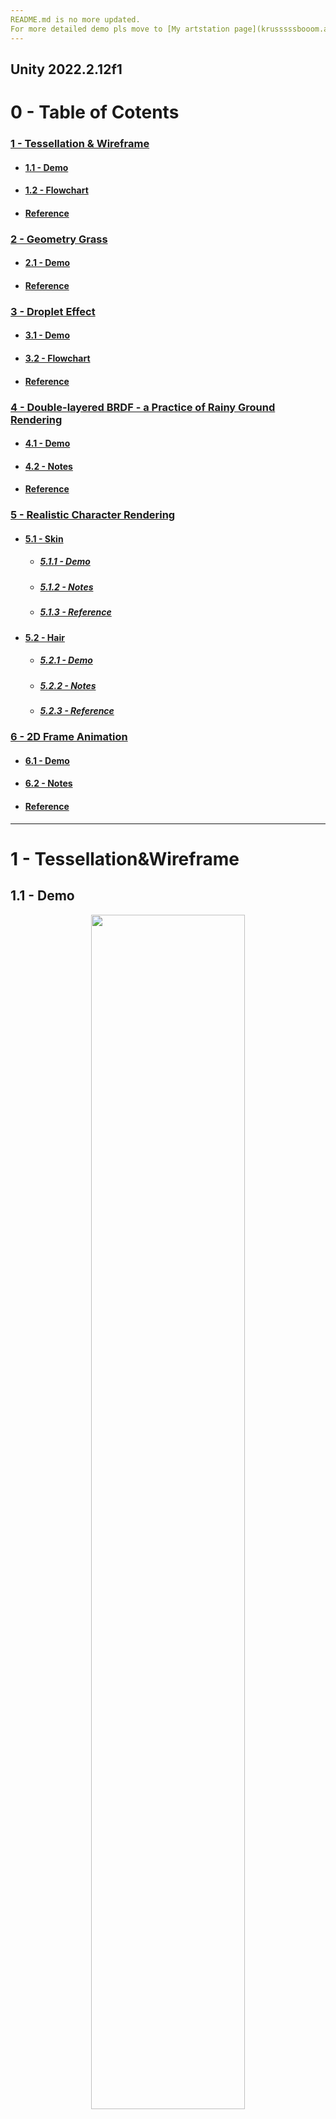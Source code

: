 ```yaml
---
README.md is no more updated.
For more detailed demo pls move to [My artstation page](krusssssbooom.artstation.com).
---
```

Unity 2022.2.12f1
---

# **0 - Table of Cotents**

### [1 - Tessellation & Wireframe](#tess)
* #### [1.1 - Demo](#tess_demo)
* #### [1.2 - Flowchart](#tess_nt)
* #### [Reference](#tess_ref)

### [2 - Geometry Grass](#geograss)
* #### [2.1 - Demo](#geograss_demo)
* #### [Reference](#geograss_ref)

### [3 - Droplet Effect](#dropletFX)
* #### [3.1 - Demo](#dropletFX_demo)
* #### [3.2 - Flowchart](#dropletFX_nt)
* #### [Reference](#dropletFX_ref)

### [4 - Double-layered BRDF - a Practice of Rainy Ground Rendering](#rainyground)
* #### [4.1 - Demo](#rainyground_demo)
* #### [4.2 - Notes](#rainyground_nt)
* #### [Reference](#rainyground_ref)

### [5 - Realistic Character Rendering](#rcr)
* #### [5.1 - Skin](#rcr_skin)
  * ##### [5.1.1 - Demo](#rcr_skin_demo)
  * ##### [5.1.2 - Notes](#rcr_skin_nt)
  * ##### [5.1.3 - Reference](#rcr_skin_ref)
* #### [5.2 - Hair](#rcr_hair)
  * ##### [5.2.1 - Demo](#rcr_hair_demo)
  * ##### [5.2.2 - Notes](#rcr_hair_nt)
  * ##### [5.2.3 - Reference](#rcr_hair_ref)

### [6 - 2D Frame Animation](#2danimation)
* #### [6.1 - Demo](#2danimation_demo)
* #### [6.2 - Notes](#2danimation_nt)
* #### [Reference](#2danimation_ref)

---

# 1 - Tessellation&Wireframe <a name="tess"></a>

## 1.1 - Demo <a name="tess_demo"></a>
<p align="center">
  <img src="https://user-images.githubusercontent.com/79186991/230733377-5270dc49-1dab-4f82-9dc3-2bbf4087a013.gif" width="70%" height="70%">
  <br> > Tessellation Shader
</p>

## 1.2 - Flowchart <a name="tess_nt"></a> 
![Tessellation Shader](https://user-images.githubusercontent.com/79186991/233772762-b9bfa527-97b9-4e4d-800a-a1d0b3aae74c.png)

> ## Reference <a name="tess_ref"></a> 
> 1. [shaders-botw-grass/BotWGrass.shader at main · daniel-ilett/shaders-botw-grass](https://github.com/daniel-ilett/shaders-botw-grass/blob/main/Assets/Shaders/BotWGrass.shader) 
> 2. [Catlike-coding-Tessellation](https://catlikecoding.com/unity/tutorials/advanced-rendering/tessellation/)  
> 3. [Catlike-coding-Flat and Wireframe Shading](https://catlikecoding.com/unity/tutorials/advanced-rendering/flat-and-wireframe-shading/)

---

# 2 - Geometry Grass  <a name="geograss"></a>
- [x] \<VFX> Collider Interactor - characters own collision volume against the grass.
- [x] \<VFX> Wind FX
- [x] \<EDT> Grass painting tool
- [x] \<OPT> Culling based on distance - discard pixels when they are distant from camera.
- [ ] \<OPT> Pre-Z

## 2.1 - Demo <a name="geograss_demo"></a>
<p align="center">
  <img src="https://user-images.githubusercontent.com/79186991/232084887-e96e8136-25ef-41df-96d8-51203b39a56e.gif" width="100%" height="100%">
  <br> > Geograss
</p>

<p align="center">
  <img src="https://user-images.githubusercontent.com/79186991/233769617-cd639b01-596d-4fea-a9eb-46e34a460414.gif"  width="34%"> 
  <img src="https://user-images.githubusercontent.com/79186991/233777662-ae1a2857-d731-4432-aafa-bfa5e745eb85.gif" width="60%"> 
  <br> > Grass Painter Tool & Collider Interactor
</p>



> ## Reference <a name="geograss_ref"></a>
> 1. [Unity Grass Geometry Shader Tutorial at Roystan](https://roystan.net/articles/grass-shader/) 
> 2. [GitHub - daniel-ilett/shaders-botw-grass: A Legend of Zelda: Breath of the Wild-style grass shader](https://github.com/daniel-ilett/shaders-botw-grass) 
> 3. [自定义Unity Terrain材质来刷草-Part 2](https://zhuanlan.zhihu.com/p/437102341) 
> 4. [Youtube | Unity | I made an Interactive Grass Shader + Tool](https://www.youtube.com/watch?v=xKJHL8nQiuM) 
> 5. [Mesh Texture painting in Unity Using Shaders](https://shahriyarshahrabi.medium.com/mesh-texture-painting-in-unity-using-shaders-8eb7fc31221c) 

---

# 3 - Droplet Effect  <a name="dropletFX"></a>

## 3.1 - Demo <a name="dropletFX_demo"></a>
<p align="center">
  <img src="https://user-images.githubusercontent.com/79186991/232098318-356d769a-4ef7-4e9c-9a6a-3f485213374a.gif" width="100%" height="100%">
  <br> > Droplet FX
</p>

## 3.2 - Flowchart <a name="dropletFX_nt"></a>
![Case - medium](https://user-images.githubusercontent.com/79186991/233773569-53676c57-8245-4be6-b686-9ac57a637cd5.png)

> ## Reference <a name="dropletFX_ref"></a>
> 1. [Youtube | Making a rainy window in Unity - Part 1](https://www.youtube.com/watch?v=EBrAdahFtuo&t=2077s) 
> 2. [Youtube | Making a rainy window in Unity - Part 2](https://www.youtube.com/watch?v=0flY11lVCwY&t=17s) 

---

# 4 - Double-layered BRDF - a Practice of Rainy Ground Rendering <a name="rainyground"></a>
- [x] \<VFX> Ripple FX
- [x] \<VFX> Water level go-up

## 4.1 - Demo <a name="rainyground_demo"></a>
<p align="center">
  <img src="https://user-images.githubusercontent.com/79186991/233775740-80ca6f81-e30f-4af6-b20a-7ad97ef733c6.gif" width="100%" height="100%">
  <br> > Rainy Ground
</p>
<p align="center">
  <img src="https://user-images.githubusercontent.com/79186991/233776939-22c30b28-0232-459d-b3de-af0abdc307ae.gif" width="70%" >
  <br> > Water Level Go-up
</p>

## 4.2 - Note <a name="rainyground_nt"></a>
![Case - medium](https://user-images.githubusercontent.com/79186991/233775919-eee8bc52-c246-4061-bc01-3a30c945d9ce.png)
![PBR](https://user-images.githubusercontent.com/79186991/233776072-30ea3e3b-bfc0-4fda-92c9-8227c40e915f.png)

> ## Reference <a name="rainyground_ref"></a>
> 1. [如何在Unity中造一个PBR Shader轮子](https://zhuanlan.zhihu.com/p/68025039)
> 2. [URP管线的自学HLSL之路 第三十七篇 造一个PBR的轮子](https://www.bilibili.com/read/cv7510082)
> 3. [【基于物理的渲染（PBR）白皮书】（一） 开篇：PBR核心知识体系总结与概览](https://zhuanlan.zhihu.com/p/53086060) 
> 4. [Water drop 2b – Dynamic rain and its effects](https://seblagarde.wordpress.com/2013/01/03/water-drop-2b-dynamic-rain-and-its-effects/) 
> 5. [Unity Shader 实现雨天的水面涟漪效果](https://zhuanlan.zhihu.com/p/83219238)
> 6. [Unity Shader 水体渲染](https://zhuanlan.zhihu.com/p/179249031)

---

# 5 - Realistic Character Rendering <a name="rcr"></a>

## 5.1 - Skin <a name="rcr_skin"></a>
- [x] \<VFX> BSSRDF - Pre-integrated Subsurface Scattering
- [x] \<VFX> Specular BRDF - by Kelemen/Szirmay-Kalos
- [x] \<VFX> non-physics-based BTDF - by Colin Barré-Brisebois/ Marc Bouchard 
- [x] \<VFX> Filmic tonemapping 

### 5.1.1 - Demo <a name="rcr_skin_demo"></a>
<p align="center">
  <img src="https://user-images.githubusercontent.com/79186991/235362825-debf6777-6e92-41e1-8bb5-ddb02e7df61a.png" width="100%" height="100%">
  <br> > Skin Rendering
</p>

<p align="center">
  <img src="https://user-images.githubusercontent.com/79186991/235362943-2ed63645-587f-4ec5-8544-8c73692e3d60.png" width="49%">
  <img src="https://user-images.githubusercontent.com/79186991/235363005-543d969c-46ca-462c-ac0c-65107864b060.png" width="49%">
  <br> > PISS BSSRDF (left) & Common BRDF (right)
</p>

### 5.1.2 - Note <a name="rcr_skin_nt"></a>
![PISS](https://user-images.githubusercontent.com/79186991/235363366-3d5b4c7b-4c80-41ae-8529-64fe9d9f5dc6.png)

> ### 5.1.3 Reference <a name="rcr_skin_ref"></a>
> 1. [Pre-Integrated Skin Shading 的常见问题解答](https://zhuanlan.zhihu.com/p/384541607)
> 2. [Pre-Integrated Skin Shading 数学模型理解](https://zhuanlan.zhihu.com/p/56052015)
> 3. [Pre-Integrated Skin Shading实现笔记](https://zhuanlan.zhihu.com/p/60343513) 
> 4. [Simon's Tech Blog - Pre-Integrated Skin Shading](http://simonstechblog.blogspot.com/2015/02/pre-integrated-skin-shading.html) 
> 5. [Adam Chen - Skin Rendering](https://progmdong.github.io/2019-02-03/Skin_Rendering/)
> 6. [SIGGRAPH 2011- Pre-Integrated Skin Shading](http://advances.realtimerendering.com/s2011/Penner%20-%20Pre-Integrated%20Skin%20Rendering%20(Siggraph%202011%20Advances%20in%20Real-Time%20Rendering%20Course).pptx) 
> 7. GPU Pro 2_ Advanced Rendering Techniques_Engel W. (Ed.)
> 8. [GPU Gems 3 | Chapter 14. Advanced Techniques for Realistic Real-Time Skin Rendering](https://developer.nvidia.com/gpugems/gpugems3/part-iii-rendering/chapter-14-advanced-techniques-realistic-real-time-skin) 
> 9. [A Microfacet Based Coupled Specular-Matte BRDF Model with Importance Sampling](http://www.hungrycat.hu/microfacet.pdf)
> 10. [Alan Zucconi | Fast Subsurface Scattering in Unity (Part 1)](https://www.alanzucconi.com/2017/08/30/fast-subsurface-scattering-1/) 
> 11. [Alan Zucconi | Fast Subsurface Scattering in Unity (Part 2)](https://www.alanzucconi.com/2017/08/30/fast-subsurface-scattering-2/)
> 12. [GDC 2011 – Approximating Translucency for a Fast, Cheap and Convincing Subsurface Scattering Look](https://colinbarrebrisebois.com/2011/03/07/gdc-2011-approximating-translucency-for-a-fast-cheap-and-convincing-subsurface-scattering-look/) 
> 13. [GPU Gems | Chapter 16. Real-Time Approximations to Subsurface Scattering](https://developer.nvidia.com/gpugems/gpugems/part-iii-materials/chapter-16-real-time-approximations-subsurface-scattering) 

## 5.2 - Hair <a name="rcr_hair"></a>
- [x] \<VFX> BRDF - by ATI Research's improvement on Kajiya-Kay Model
- [x] \<VFX> Sorting Order - pass1 preZ & pass2 light calculation

### 5.2.1 - Demo <a name="rcr_hair_demo"></a>
![IMG_1887]()
<p align="center">
  <img src="https://github.com/SelfishKrus/Krus_TA_Library/assets/79186991/fd6c25d0-4082-4ccc-a7e7-724eb8dbf2e5" width="100%" height="100%">
  <br> > BRDF by ATI Research
</p>

### 5.2.2 - Note <a name="rcr_hair_nt"></a>
![hair](https://github.com/SelfishKrus/Krus_TA_Library/assets/79186991/db4a561b-78c0-44e9-b324-d9a44667faf3)

> ### 5.2.3 Reference <a name="rcr_hair_ref"></a>
> 1. [Chapter 23. Hair Animation and Rendering in the Nalu Demo](https://developer.nvidia.com/gpugems/gpugems2/part-iii-high-quality-rendering/chapter-23-hair-animation-and-rendering-nalu-demo)
> 2. [角色渲染技术——毛发及其他](https://zhuanlan.zhihu.com/p/27313644)
> 3. [Hair Rendering and Shading | ATI Research](https://web.engr.oregonstate.edu/~mjb/cs557/Projects/Papers/HairRendering.pdf)

--- 

# 6 - 2D Frame Animation <a name="2danimation"></a>
- [x] \<VFX> Frame Animation - sample a texture atlas by indexes
- [x] \<VFX> UV Rolling

## 6.1 - Demo <a name="2danimation_demo"></a>
<p align="center">
  <img src="https://user-images.githubusercontent.com/79186991/235449858-c1cfd0a7-e3a7-4300-9fd3-02f261b34d71.gif" width="100%" height="100%">
  <br> > Frame Animation
</p>

## 6.2 - Note <a name="2danimation_nt"></a>
![2danimationnote](https://user-images.githubusercontent.com/79186991/235450017-1d07dd5b-d070-41a9-9b04-e7b000e8eaf7.png)

> ## Reference <a name="2danimation_ref"></a>
> 1. Unity Shader 入门精要

--- 

# 7 - 
